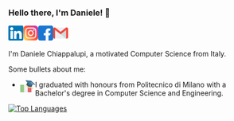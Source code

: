 ### Hello there, I'm Daniele! 👋

<a href="https://www.linkedin.com/in/daniele-chiappalupi-1ab2441b3/">
  <img align="left" alt="Daniele Chiappalupi | LinkedIn" width="30px" src="https://raw.githubusercontent.com/daniCh8/daniCh8/master/assets/linkedin.svg" />
</a>
<a href="https://www.instagram.com/danich.8/">
  <img align="left" alt="Daniele Chiappalupi | Instagram" width="30px" src="https://raw.githubusercontent.com/daniCh8/daniCh8/master/assets/instagram.svg" />
</a>
<a href="https://www.facebook.com/daniele.chiappalupi/">
  <img align="left" alt="Daniele Chiappalupi | Facebook" width="30px" src="https://raw.githubusercontent.com/daniCh8/daniCh8/master/assets/facebook.svg" />
</a>
<a href="mailto:daniele.chiappalupi@gmail.com">
  <img align="left" alt="Daniele Chiappalupi | Gmail" width="30px" src="https://raw.githubusercontent.com/daniCh8/daniCh8/master/assets/gmail.svg" />
</a>

<br />
<br />

I'm Daniele Chiappalupi, a motivated Computer Science from Italy.

Some bullets about me:
- <a>
    <img align="left" alt="Italy" width="30px" src="https://raw.githubusercontent.com/daniCh8/daniCh8/master/assets/italy-grad.svg" />
  </a> I graduated with honours from Politecnico di Milano with a Bachelor's degree in Computer Science and Engineering.

[![Top Languages](https://github-readme-stats.vercel.app/api/top-langs/?username=daniCh8&hide=VHDL)](https://github.com/daniCh8?tab=repositories)

<!--
**daniCh8/daniCh8** is a ✨ _special_ ✨ repository because its `README.md` (this file) appears on your GitHub profile.

Here are some ideas to get you started:

- 🔭 I’m currently working on ...
- 🌱 I’m currently learning ...
- 👯 I’m looking to collaborate on ...
- 🤔 I’m looking for help with ...
- 💬 Ask me about ...
- 📫 How to reach me: ...
- 😄 Pronouns: ...
- ⚡ Fun fact: ...
-->
